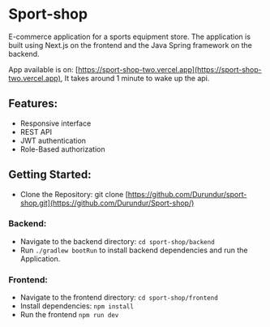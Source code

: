 # Sport-shop

E-commerce application for a sports equipment store. The application is built using Next.js on the frontend and the Java Spring framework on the backend.

App available is on: [https://sport-shop-two.vercel.app](https://sport-shop-two.vercel.app), It takes around 1 minute to wake up the api.

## Features:
- Responsive interface
- REST API
- JWT authentication
- Role-Based authorization

## Getting Started:
- Clone the Repository: git clone [https://github.com/Durundur/sport-shop.git](https://github.com/Durundur/Sport-shop/)
  
### Backend:
- Navigate to the backend directory: `cd sport-shop/backend`
- Run `./gradlew bootRun` to install backend dependencies and run the Application.

### Frontend:
- Navigate to the frontend directory: `cd sport-shop/frontend`
- Install dependencies: `npm install`
- Run the frontend `npm run dev`
